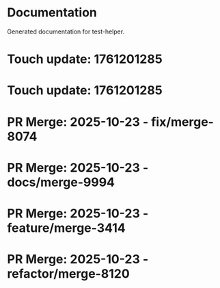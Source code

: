 # Documentation

Generated documentation for test-helper.

# Touch update: 1761201285

# Touch update: 1761201285

# PR Merge: 2025-10-23 - fix/merge-8074

# PR Merge: 2025-10-23 - docs/merge-9994

# PR Merge: 2025-10-23 - feature/merge-3414

# PR Merge: 2025-10-23 - refactor/merge-8120
